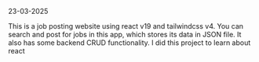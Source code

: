 23-03-2025

This is a job posting website using react v19 and tailwindcss v4.
You can search and post for jobs in this app, which stores its data in JSON file. It also has some backend CRUD functionality.
I did this project to learn about react
